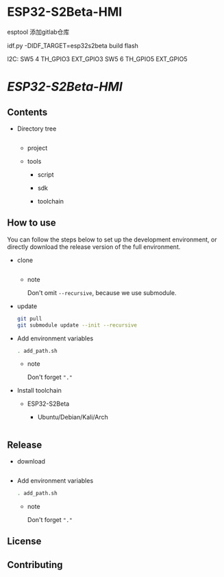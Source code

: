# ESP32-S2Beta-HMI

esptool 添加gitlab仓库

idf.py -DIDF_TARGET=esp32s2beta build flash

I2C:
SW5 4 TH_GPIO3 EXT_GPIO3
SW5 6 TH_GPIO5 EXT_GPIO5

# _ESP32-S2Beta-HMI_

## Contents

* Directory tree

    ```

    ```

    * project

    * tools

      * script

      * sdk

      * toolchain

## How to use

You can follow the steps below to set up the development environment, or directly download the release version of the full environment.

* clone

  ```bash
  ```

  * note

    Don't omit `--recursive`, because we use submodule.

* update

  ```bash
  git pull
  git submodule update --init --recursive
  ```

* Add environment variables

  ```bash
  . add_path.sh
  ```
  * note

    Don't forget `"."`

* Install toolchain

  * ESP32-S2Beta

    * Ubuntu/Debian/Kali/Arch

      ```bash
      ```

## Release

* download

  ```bash
  ```
* Add environment variables

  ```bash
  . add_path.sh
  ```
  * note

    Don't forget `"."`

## License

## Contributing
